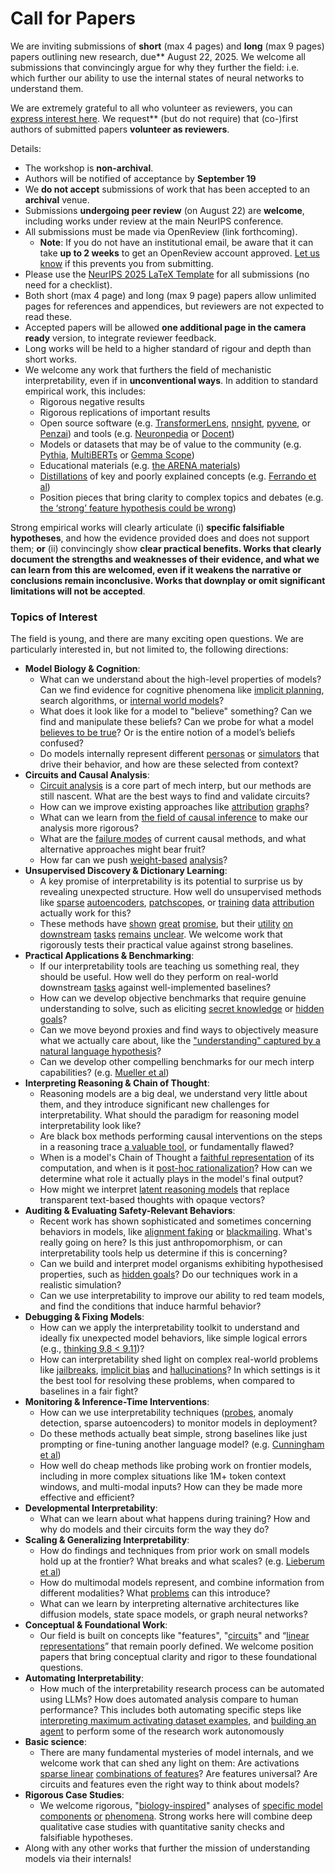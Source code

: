 # Call for Papers
We are inviting submissions of **short** (max 4 pages) and **long** (max 9 pages) papers outlining new research, due** August 22, 2025. We welcome all submissions that convincingly argue for why they further the field: i.e. which further our ability to use the internal states of neural networks to understand them. 

We are extremely grateful to all who volunteer as reviewers, you can [express interest here](https://www.google.com/url?q=https://docs.google.com/forms/d/e/1FAIpQLSdiw1SJllzoTz_nqzDTzTOGb9DV3W_truQyh-WvYj_QGIi7Mg/viewform?usp%3Ddialog&sa=D&source=editors&ust=1752280303862350&usg=AOvVaw1khzpVrURqIYwQs6TuMY5U). We request** (but do not require) that (co-)first authors of submitted papers **volunteer as reviewers**. 

Details: 
* The workshop is **non-archival**.
* Authors will be notified of acceptance by **September 19**
* We **do not accept** submissions of work that has been accepted to an **archival** venue.
* Submissions **undergoing peer review** (on August 22) are **welcome**, including works under review at the main NeurIPS conference.
* All submissions must be made via OpenReview (link forthcoming).
  * **Note**: If you do not have an institutional email, be aware that it can take **up to 2 weeks** to get an OpenReview account approved. [Let us know](mailto:neurips2025@mechinterpworkshop.com) if this prevents you from submitting.
* Please use the [NeurIPS 2025 LaTeX Template](https://www.google.com/url?q=https://media.neurips.cc/Conferences/NeurIPS2025/Styles.zip&sa=D&source=editors&ust=1752280303863548&usg=AOvVaw2FwBiNdcPWskPJ2BnwoMix) for all submissions (no need for a checklist).
* Both short (max 4 page) and long (max 9 page) papers allow unlimited pages for references and appendices, but reviewers are not expected to read these.
* Accepted papers will be allowed **one additional page in the camera ready** version, to integrate reviewer feedback.
* Long works will be held to a higher standard of rigour and depth than short works.
* We welcome any work that furthers the field of mechanistic interpretability, even if in **unconventional ways**. In addition to standard empirical work, this includes:
  * Rigorous negative results
  * Rigorous replications of important results
  * Open source software (e.g. [TransformerLens](https://www.google.com/url?q=https://github.com/neelnanda-io/TransformerLens&sa=D&source=editors&ust=1752280303864376&usg=AOvVaw14IMicLcNXDFr3iBkKTOZg), [nnsight](https://www.google.com/url?q=https://github.com/ndif-team/nnsight&sa=D&source=editors&ust=1752280303864439&usg=AOvVaw1pbhhwHLHCQt5Rkk8n6126), [pyvene](https://www.google.com/url?q=https://github.com/stanfordnlp/pyvene/tree/main/pyvene/models/mlp&sa=D&source=editors&ust=1752280303864506&usg=AOvVaw1QZzqt4qa8mlgeyF0p1ArH), or [Penzai](https://www.google.com/url?q=https://github.com/google-deepmind/penzai&sa=D&source=editors&ust=1752280303864579&usg=AOvVaw2-NEE6Aezj5bbRSqSvdQQd)) and tools (e.g. [Neuronpedia](https://www.google.com/url?q=http://neuronpedia.org&sa=D&source=editors&ust=1752280303864652&usg=AOvVaw2jogh9i97Haq4bMTpR6UKc) or [Docent](https://www.google.com/url?q=https://transluce.org/introducing-docent&sa=D&source=editors&ust=1752280303864727&usg=AOvVaw2aWNC_KH9DwzM23evioObB))
  * Models or datasets that may be of value to the community (e.g. [Pythia](https://www.google.com/url?q=https://arxiv.org/abs/2304.01373&sa=D&source=editors&ust=1752280303864860&usg=AOvVaw0EcVz2322ghNdx4DX-Toi6), [MultiBERTs](https://www.google.com/url?q=https://arxiv.org/abs/2106.16163&sa=D&source=editors&ust=1752280303864920&usg=AOvVaw341YZJ7BMX394qEKi-T1MT) or [Gemma Scope](https://www.google.com/url?q=https://arxiv.org/abs/2408.05147&sa=D&source=editors&ust=1752280303864979&usg=AOvVaw2Hz4uY3jxTm1neAcmooeJD))
  * Educational materials (e.g. [the ARENA materials](https://www.google.com/url?q=https://arena3-chapter1-transformer-interp.streamlit.app/&sa=D&source=editors&ust=1752280303865110&usg=AOvVaw0Pbbm0NeNR33voMRk_YShu))
  * [Distillations](https://www.google.com/url?q=https://distill.pub/2017/research-debt/&sa=D&source=editors&ust=1752280303865197&usg=AOvVaw2RKpVPaRGzp4pTgzTql9DB) of key and poorly explained concepts (e.g. [Ferrando et al](https://www.google.com/url?q=https://arxiv.org/abs/2405.00208&sa=D&source=editors&ust=1752280303865297&usg=AOvVaw3DlWwkZ72vD00NowfslgbF))
  * Position pieces that bring clarity to complex topics and debates (e.g. [the ‘strong’ feature hypothesis could be wrong](https://www.google.com/url?q=https://www.alignmentforum.org/posts/tojtPCCRpKLSHBdpn/the-strong-feature-hypothesis-could-be-wrong&sa=D&source=editors&ust=1752280303865492&usg=AOvVaw10aZujxy1E6AARuvUmLK1y))

Strong empirical works will clearly articulate (i) **specific falsifiable hypotheses**, and how the evidence provided does and does not support them; **or** (ii) convincingly show **clear practical benefits. Works that clearly document the strengths and weaknesses of their evidence, and what we can learn from this are welcomed, even if it weakens the narrative or conclusions remain inconclusive. Works that downplay or omit significant limitations will not be accepted**. 
### Topics of Interest
The field is young, and there are many exciting open questions. We are particularly interested in, but not limited to, the following directions: 
* **Model Biology & Cognition**:
  * What can we understand about the high-level properties of models? Can we find evidence for cognitive phenomena like [implicit planning](https://www.google.com/url?q=https://transformer-circuits.pub/2025/attribution-graphs/biology.html%23dives-poems&sa=D&source=editors&ust=1752280303866493&usg=AOvVaw2riyuowHoHiXTrBKY4YhYX), search algorithms, or [internal world models](https://www.google.com/url?q=https://arxiv.org/abs/2210.13382&sa=D&source=editors&ust=1752280303866591&usg=AOvVaw1-i_EuEl0Hmy-F5j1r2zbB)?
  * What does it look like for a model to "believe" something? Can we find and manipulate these beliefs? Can we probe for what a model [believes to be true](https://www.google.com/url?q=https://arxiv.org/abs/2310.06824&sa=D&source=editors&ust=1752280303866801&usg=AOvVaw1efIxYYUSW2yn5tpZWxCQU)? Or is the entire notion of a model’s beliefs confused?
  * Do models internally represent different [personas](https://www.google.com/url?q=https://arxiv.org/abs/2406.12094&sa=D&source=editors&ust=1752280303866960&usg=AOvVaw1GvuNxvhYrKxslyA2-yUNy) or [simulators](https://www.google.com/url?q=https://www.nature.com/articles/s41586-023-06647-8&sa=D&source=editors&ust=1752280303867032&usg=AOvVaw10i3WQ-f6F2dLRzyxB8nd_) that drive their behavior, and how are these selected from context?
* **Circuits and Causal Analysis**:
  * [Circuit analysis](https://www.google.com/url?q=https://distill.pub/2020/circuits/zoom-in/&sa=D&source=editors&ust=1752280303867243&usg=AOvVaw2mHd4Zdu4wU6KNwEl6qC5A) is a core part of mech interp, but our methods are still nascent. What are the best ways to find and validate circuits?
  * How can we improve existing approaches like [attribution](https://www.google.com/url?q=https://arxiv.org/abs/2406.11944&sa=D&source=editors&ust=1752280303867456&usg=AOvVaw0bo56F6gaQKSacjDRCzQPA) [graphs](https://www.google.com/url?q=https://transformer-circuits.pub/2025/attribution-graphs/methods.html&sa=D&source=editors&ust=1752280303867527&usg=AOvVaw2ewf4u0TMhnseb56GwLG6C)?
  * What can we learn from [the field of causal inference](https://www.google.com/url?q=https://arxiv.org/abs/2407.04690&sa=D&source=editors&ust=1752280303867653&usg=AOvVaw15FBBzfjjI4oW919eFWQ1b) to make our analysis more rigorous?
  * What are the [failure modes](https://www.google.com/url?q=https://arxiv.org/abs/2307.15771&sa=D&source=editors&ust=1752280303867789&usg=AOvVaw2A3gHd6-hCN1Oe4kvgF-cJ) of current causal methods, and what alternative approaches might bear fruit?
  * How far can we push [weight-based](https://www.google.com/url?q=https://arxiv.org/abs/2301.05217&sa=D&source=editors&ust=1752280303867957&usg=AOvVaw2TAu8yNYDLbjpTTKQ2tvP6) [analysis](https://www.google.com/url?q=https://arxiv.org/abs/2410.08417&sa=D&source=editors&ust=1752280303868016&usg=AOvVaw1rJRA3vBAihFx3DCK6OPMz)?
* **Unsupervised Discovery & Dictionary Learning**:
  * A key promise of interpretability is its potential to surprise us by revealing unexpected structure. How well do unsupervised methods like [sparse](https://www.google.com/url?q=https://arxiv.org/abs/2103.15949&sa=D&source=editors&ust=1752280303868306&usg=AOvVaw1kpWcYhNPrAjWJ3rByWRBd) [autoencoders](https://www.google.com/url?q=https://transformer-circuits.pub/2023/monosemantic-features&sa=D&source=editors&ust=1752280303868382&usg=AOvVaw2YKvX7_YwdcC7LgVLsRc5C), [patch](https://www.google.com/url?q=https://arxiv.org/abs/2401.06102&sa=D&source=editors&ust=1752280303868438&usg=AOvVaw2kLaU5G1dsktArzFMBJFQY)[scopes](https://www.google.com/url?q=https://arxiv.org/abs/2403.10949v2&sa=D&source=editors&ust=1752280303868480&usg=AOvVaw0FhV-07bXA4Z4VubtOQ7xz), or [training](https://www.google.com/url?q=https://proceedings.mlr.press/v70/koh17a?ref%3Dhttps://githubhelp.com&sa=D&source=editors&ust=1752280303868554&usg=AOvVaw3EN_ZaXMcmdjBwdexNvTS5) [data](https://www.google.com/url?q=https://arxiv.org/abs/2308.03296&sa=D&source=editors&ust=1752280303868608&usg=AOvVaw3SCbX8uhEUF0-hnVhE0qiO) [attribution](https://www.google.com/url?q=https://arxiv.org/abs/2205.11482&sa=D&source=editors&ust=1752280303868671&usg=AOvVaw3Pj76m7KT--qmM95V8Gzmh) actually work for this?
  * These methods have [shown](https://www.google.com/url?q=https://transformer-circuits.pub/2024/scaling-monosemanticity/index.html&sa=D&source=editors&ust=1752280303868808&usg=AOvVaw09Sjo_3Gr1Pr_FE42XZ5vP) [great](https://www.google.com/url?q=https://transformer-circuits.pub/2025/attribution-graphs/biology.html&sa=D&source=editors&ust=1752280303868876&usg=AOvVaw3qtnSOO_IVSFb1-Sbs_2oz) [promise](https://www.google.com/url?q=https://arxiv.org/abs/2503.10965&sa=D&source=editors&ust=1752280303868929&usg=AOvVaw3_hsvt-_Zuvw7pJsCnhDCA), but their [utility](https://www.google.com/url?q=https://arxiv.org/abs/2502.16681&sa=D&source=editors&ust=1752280303868990&usg=AOvVaw11wopejuZYm7uuKsz3NIdV) [on](https://www.google.com/url?q=https://www.tilderesearch.com/blog/sieve&sa=D&source=editors&ust=1752280303869043&usg=AOvVaw2VmZQUw3udUsADUR5Aw01O) [downstream](https://www.google.com/url?q=https://arxiv.org/abs/2501.17148&sa=D&source=editors&ust=1752280303869099&usg=AOvVaw1MmGdsACGJM8Q3N035f8n5) [tasks](https://www.google.com/url?q=https://transformer-circuits.pub/2024/features-as-classifiers/index.html&sa=D&source=editors&ust=1752280303869167&usg=AOvVaw2tt6Mae5do6skifQ_ldmEy) [remains](https://www.google.com/url?q=https://arxiv.org/abs/2502.04382&sa=D&source=editors&ust=1752280303869221&usg=AOvVaw1PzomyWCtpkT4j60RBc0bY) [unclear](https://www.google.com/url?q=https://www.alignmentforum.org/posts/4uXCAJNuPKtKBsi28/negative-results-for-saes-on-downstream-tasks&sa=D&source=editors&ust=1752280303869302&usg=AOvVaw24SDmcmZOZDlJUyrVfuAbd). We welcome work that rigorously tests their practical value against strong baselines.
* **Practical Applications & Benchmarking**:
  * If our interpretability tools are teaching us something real, they should be useful. How well do they perform on real-world downstream [tasks](https://www.google.com/url?q=https://www.lesswrong.com/posts/wGRnzCFcowRCrpX4Y/downstream-applications-as-validation-of-interpretability&sa=D&source=editors&ust=1752280303869671&usg=AOvVaw2dqr_exDi90-CTZMMWXoBK) against well-implemented baselines?
  * How can we develop objective benchmarks that require genuine understanding to solve, such as eliciting [secret knowledge](https://www.google.com/url?q=https://arxiv.org/abs/2505.14352&sa=D&source=editors&ust=1752280303869873&usg=AOvVaw0lbThlG3GdzcE3btHNwsYm) or [hidden goals](https://www.google.com/url?q=https://arxiv.org/abs/2503.10965&sa=D&source=editors&ust=1752280303869936&usg=AOvVaw080SDUj0UU_sQApwA3SHz9)?
  * Can we move beyond proxies and find ways to objectively measure what we actually care about, like the ["understanding" captured by a natural language hypothesis](https://www.google.com/url?q=https://arxiv.org/abs/2502.04382&sa=D&source=editors&ust=1752280303870137&usg=AOvVaw0XiIvqUa7jZmUcrbOEehrj)?
  * Can we develop other compelling benchmarks for our mech interp capabilities? (e.g. [Mueller et al](https://www.google.com/url?q=https://arxiv.org/abs/2504.13151&sa=D&source=editors&ust=1752280303870290&usg=AOvVaw2Qgt0zW-eno6ce4Oua-bAn))
* **Interpreting Reasoning & Chain of Thought**:
  * Reasoning models are a big deal, we understand very little about them, and they introduce significant new challenges for interpretability. What should the paradigm for reasoning model interpretability look like?
  * Are black box methods performing causal interventions on the steps in a reasoning trace [a valuable tool](https://www.google.com/url?q=https://arxiv.org/abs/2506.19143&sa=D&source=editors&ust=1752280303870724&usg=AOvVaw0q_U8uSGKte5cLyE8bApG6), or fundamentally flawed?
  * When is a model's Chain of Thought a [faithful representation](https://www.google.com/url?q=https://arxiv.org/abs/2305.04388&sa=D&source=editors&ust=1752280303870870&usg=AOvVaw0n02X3J9Kcr6tz7gopX8wV) of its computation, and when is it [post-hoc rationalization](https://www.google.com/url?q=https://arxiv.org/abs/2503.08679&sa=D&source=editors&ust=1752280303870964&usg=AOvVaw2_CNvyhFI6_EazoLOEiws3)? How can we determine what role it actually plays in the model's final output?
  * How might we interpret [latent reasoning models](https://www.google.com/url?q=https://arxiv.org/abs/2412.06769&sa=D&source=editors&ust=1752280303871133&usg=AOvVaw28Aa8_3sLVC2o8bVAUHZhn) that replace transparent text-based thoughts with opaque vectors?
* **Auditing & Evaluating Safety-Relevant Behaviors**:
  * Recent work has shown sophisticated and sometimes concerning behaviors in models, like [alignment faking](https://www.google.com/url?q=https://arxiv.org/abs/2412.14093&sa=D&source=editors&ust=1752280303871437&usg=AOvVaw2Xazpp931qfvm7tDhHkXC8) or [blackmailing](https://www.google.com/url?q=https://www.anthropic.com/research/agentic-misalignment&sa=D&source=editors&ust=1752280303871510&usg=AOvVaw2kD7xHerhiStLgC4E_MGg9). What's really going on here? Is this just anthropomorphism, or can interpretability tools help us determine if this is concerning?
  * Can we build and interpret model organisms exhibiting hypothesised properties, such as [hidden goals](https://www.google.com/url?q=https://arxiv.org/abs/2503.10965&sa=D&source=editors&ust=1752280303871762&usg=AOvVaw165gguM7zkMPyNrsfLzaEa)? Do our techniques work in a realistic simulation?
  * Can we use interpretability to improve our ability to red team models, and find the conditions that induce harmful behavior?
* **Debugging & Fixing Models**:
  * How can we apply the interpretability toolkit to understand and ideally fix unexpected model behaviors, like simple logical errors (e.g., [thinking 9.8 < 9.11](https://www.google.com/url?q=https://transluce.org/observability-interface&sa=D&source=editors&ust=1752280303872200&usg=AOvVaw3Bmpu3DPEvzydES9KPOW1c))?
  * How can interpretability shed light on complex real-world problems like [jailbreaks](https://www.google.com/url?q=https://transformer-circuits.pub/2025/attribution-graphs/biology.html%23dives-jailbreak&sa=D&source=editors&ust=1752280303872364&usg=AOvVaw0LgilrLt_oFhblB1zP-V6_), [implicit bias](https://www.google.com/url?q=https://arxiv.org/abs/2506.10922&sa=D&source=editors&ust=1752280303872426&usg=AOvVaw1vxwZLTXk4G2pQtEdIhtev) and [hallucinations](https://www.google.com/url?q=https://arxiv.org/abs/2411.14257&sa=D&source=editors&ust=1752280303872489&usg=AOvVaw1P8vWs8B5kcWY2H_EJuEG3)? In which settings is it the best tool for resolving these problems, when compared to baselines in a fair fight?
* **Monitoring & Inference-Time Interventions**:
  * How can we use interpretability techniques ([probes](https://www.google.com/url?q=https://arxiv.org/abs/2102.12452&sa=D&source=editors&ust=1752280303872799&usg=AOvVaw03W4BxAP9LNCOtGhgMv_33), anomaly detection, sparse autoencoders) to monitor models in deployment?
  * Do these methods actually beat simple, strong baselines like just prompting or fine-tuning another language model? (e.g. [Cunningham et al](https://www.google.com/url?q=https://alignment.anthropic.com/2025/cheap-monitors/&sa=D&source=editors&ust=1752280303873044&usg=AOvVaw1RoIhdbRQCe-B-OEYcFTW7))
  * How well do cheap methods like probing work on frontier models, including in more complex situations like 1M+ token context windows, and multi-modal inputs? How can they be made more effective and efficient?
* **Developmental Interpretability**:
  * What can we learn about what happens during training? How and why do models and their circuits form the way they do?
* **Scaling & Generalizing Interpretability**:
  * How do findings and techniques from prior work on small models hold up at the frontier? What breaks and what scales? (e.g. [Lieberum et al](https://www.google.com/url?q=https://arxiv.org/abs/2307.09458&sa=D&source=editors&ust=1752280303873692&usg=AOvVaw1GWgxDNU6rZcTqdU2aESn9))
  * How do multimodal models represent, and combine information from different modalities? What [problems](https://www.google.com/url?q=https://openreview.net/pdf?id%3DVUhRdZp8ke&sa=D&source=editors&ust=1752280303873862&usg=AOvVaw2G2U4I6WvwhlSnl5eIEi1M) can this introduce?
  * What can we learn by interpreting alternative architectures like diffusion models, state space models, or graph neural networks?
* **Conceptual & Foundational Work**:
  * Our field is built on concepts like "features", "[circuits](https://www.google.com/url?q=https://distill.pub/2020/circuits/zoom-in/&sa=D&source=editors&ust=1752280303874218&usg=AOvVaw2zTK_t-n4ZGz-rnXzM6tEp)" and “[linear representations](https://www.google.com/url?q=https://transformer-circuits.pub/2024/july-update/index.html%23linear-representations&sa=D&source=editors&ust=1752280303874311&usg=AOvVaw1GLWxj47Xi-S_gqd5QFzwV)” that remain poorly defined. We welcome position papers that bring conceptual clarity and rigor to these foundational questions.
* **Automating Interpretability**:
  * How much of the interpretability research process can be automated using LLMs? How does automated analysis compare to human performance? This includes both automating specific steps like [interpreting maximum activating dataset examples](https://www.google.com/url?q=https://openaipublic.blob.core.windows.net/neuron-explainer/paper/index.html&sa=D&source=editors&ust=1752280303874766&usg=AOvVaw0-6WUNbtdUD1wx8cY4BoGJ), and [building an agent](https://www.google.com/url?q=https://arxiv.org/abs/2404.14394&sa=D&source=editors&ust=1752280303874837&usg=AOvVaw2nN9kjQm7odgM2WmXs2qPI) to perform some of the research work autonomously
* **Basic science**:
  * There are many fundamental mysteries of model internals, and we welcome work that can shed any light on them: Are activations [sparse linear](https://www.google.com/url?q=https://arxiv.org/abs/1601.03764&sa=D&source=editors&ust=1752280303875118&usg=AOvVaw1mGGI_a2EFGB3VVlgf1w3v) [combinations of features](https://www.google.com/url?q=https://transformer-circuits.pub/2022/toy_model/index.html&sa=D&source=editors&ust=1752280303875197&usg=AOvVaw1ijowwGZUfGQudCfhPUHCD)? Are features universal? Are circuits and features even the right way to think about models?
* **Rigorous Case Studies**:
  * We welcome rigorous, "[biology-inspired](https://www.google.com/url?q=https://distill.pub/2020/circuits/curve-circuits/&sa=D&source=editors&ust=1752280303875467&usg=AOvVaw2n82kYen487FJweVADbjVY)" analyses of [specific model](https://www.google.com/url?q=https://arxiv.org/abs/2310.04625&sa=D&source=editors&ust=1752280303875540&usg=AOvVaw0x09ZWgR_EVvKBX-3sUJ36) [components](https://www.google.com/url?q=https://transformer-circuits.pub/2024/scaling-monosemanticity/index.html&sa=D&source=editors&ust=1752280303875617&usg=AOvVaw0O_4FoON4Cu_9LrQscM1sr) [or](https://www.google.com/url?q=https://arxiv.org/abs/2305.01610&sa=D&source=editors&ust=1752280303875672&usg=AOvVaw24Pe70-JwwFO1KjApzmFBa) [phenomena](https://www.google.com/url?q=https://arxiv.org/abs/2306.09346&sa=D&source=editors&ust=1752280303875727&usg=AOvVaw3_B4EoAiwCAYeRbF9vefVD). Strong works here will combine deep qualitative case studies with quantitative sanity checks and falsifiable hypotheses.
* Along with any other works that further the mission of understanding models via their internals!